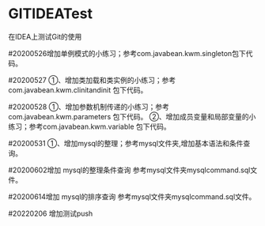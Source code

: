 # GITIDEATest
在IDEA上测试Git的使用

#20200526增加单例模式的小练习；参考com.javabean.kwm.singleton包下代码。

#20200527 ①、增加类加载和类实例的小练习；参考com.javabean.kwm.clinitandinit 包下代码。

#20200528 ①、增加参数机制传递的小练习；参考com.javabean.kwm.parameters 包下代码。
          ②、增加成员变量和局部变量的小练习；参考com.javabean.kwm.variable 包下代码。

#20200531 ①、增加mysql的整理；参考mysql文件夹,增加基本语法和条件查询。

#20200602增加 mysql的整理条件查询 参考mysql文件夹mysqlcommand.sql文件。

#20200614增加 mysql的排序查询 参考mysql文件夹mysqlcommand.sql文件。       

#20220206 增加测试push